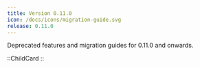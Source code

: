 ```yaml
---
title: Version 0.11.0
icon: /docs/icons/migration-guide.svg
release: 0.11.0
---
```


Deprecated features and migration guides for 0.11.0 and onwards.

::ChildCard
::